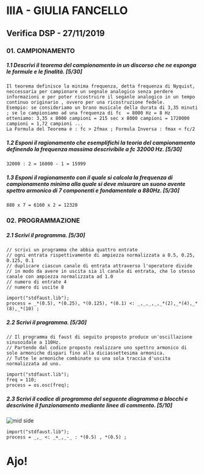 # IIIA - GIULIA FANCELLO 

## Verifica DSP - 27/11/2019

### 01. CAMPIONAMENTO

##### 1.1 Descrivi il teorema del campionamento in un discorso che ne esponga le formule e le finalità. [5/30]

```
Il teorema definisce la minima frequenza, detta frequenza di Nyquist, neccessaria per campionare un segnale analogico senza perdere informazioni e per poter ricostruire il seganle analogico in un tempo continuo originario , ovvero per una ricostruzione fedele. 
Esempio: se consideriamo un brano musicale della durata di 3,35 minuti ; se lo campioniamo ad una frequenza di fc  = 8000 Hz = 8 Hz otteniamo: 3,35 x 8000 campioni = 215 sec x 8000 campioni = 1720000 campioni = 1,72 campioni ...
La Formula del Teorema è : fc > 2fmax ; Formula Inversa : fmax < fc/2 
```

##### 1.2 Esponi il ragionamento che esemplifichi la teoria del campionamento definendo la frequenza massima descrivibile a _fc 32000 Hz_. [5/30]

```
32000 : 2 = 16000 - 1 = 15999
```

##### 1.3 Esponi il ragionamento con il quale si calcola la frequenza di campionamento minima alla quale si deve misurare un suono avente spettro armonico di 7 componenti e fondamentale a _880Hz_. [5/30]

```
880 x 7 = 6160 x 2 = 12320 
```

### 02. PROGRAMMAZIONE

##### 2.1 Scrivi il programma. [5/30]

```
// scrivi un programma che abbia quattro entrate
// ogni entrata rispettivamente di ampiezza normalizzata a 0.5, 0.25, 0.125, 0.1
// duplicare ciascun canale di entrata attraverso l'operatore divide
// in modo da avere in uscita sia il canale di entrata, che lo stesso canale con ampiezza normalizzata ad 1.0
// numero di entrate 4
// numero di uscite 8

import("stdfaust.lib");
process = _*(0.5), *(0.25), *(0.125), *(0.1) <: _,_,_,_,_*(2),_*(4),_*(8),_*(10) ; 
```

##### 2.2 Scrivi il programma. [5/30]

```
// Il programma di faust di seguito proposto produce un'oscillazione sinusoidale a 110Hz.
// Partendo dal codice proposto realizzare uno spettro armonico di sole armoniche dispari fino alla diciassettesima armonica.
// Tutte le armoniche combinate su una sola traccia d'uscita normalizzata ad uno.

import("stdfaust.lib");
freq = 110;
process = os.osc(freq);
```

##### 2.3 Scrivi il codice di programma del seguente diagramma a blocchi e descrivine il funzionamento mediante linee di commento. [5/10]

![mid side](https://github.com/LSSN/2019-11-22-3B-DSP/blob/master/process.svg)

```
import("stdfaust.lib");
process = _,_ <: _+_,_-_ : *(0.5) , *(0.5) ;
```

# Ajo!
